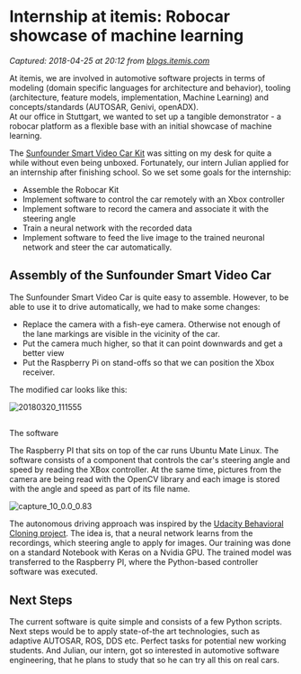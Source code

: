# Internship at itemis: Robocar showcase of machine learning

_Captured: 2018-04-25 at 20:12 from [blogs.itemis.com](https://blogs.itemis.com/en/internship-at-itemis-robocar-showcase-of-machine-learning?utm_campaign=Software%20Development&utm_source=hs_email&utm_medium=email&utm_content=62369597&_hsenc=p2ANqtz-_NvMvcT85ZqZRCTUzXeAEKHJCpU7tMmDkDANAzZRZ3Iib4P1yvIhAq8l9eVstPw9JhbrFmORL6OPtRwpgTdDZYJ7Z_lA&_hsmi=62369597)_

At itemis, we are involved in automotive software projects in terms of modeling (domain specific languages for architecture and behavior), tooling (architecture, feature models, implementation, Machine Learning) and concepts/standards (AUTOSAR, Genivi, openADX).   
At our office in Stuttgart, we wanted to set up a tangible demonstrator - a robocar platform as a flexible base with an initial showcase of machine learning.

The [Sunfounder Smart Video Car Kit](https://www.sunfounder.com/rpi-car.html) was sitting on my desk for quite a while without even being unboxed. Fortunately, our intern Julian applied for an internship after finishing school. So we set some goals for the internship:

  * Assemble the Robocar Kit
  * Implement software to control the car remotely with an Xbox controller
  * Implement software to record the camera and associate it with the steering angle
  * Train a neural network with the recorded data
  * Implement software to feed the live image to the trained neuronal network and steer the car automatically.

## Assembly of the Sunfounder Smart Video Car

The Sunfounder Smart Video Car is quite easy to assemble. However, to be able to use it to drive automatically, we had to make some changes:

  * Replace the camera with a fish-eye camera. Otherwise not enough of the lane markings are visible in the vicinity of the car.
  * Put the camera much higher, so that it can point downwards and get a better view
  * Put the Raspberry Pi on stand-offs so that we can position the Xbox receiver.

The modified car looks like this:

![20180320_111555](https://blogs.itemis.com/hs-fs/hubfs/20180320_111555.jpg?t=1524666893193&width=12096&height=9072&name=20180320_111555.jpg)

##   
The software

The Raspberry PI that sits on top of the car runs Ubuntu Mate Linux. The software consists of a component that controls the car's steering angle and speed by reading the XBox controller. At the same time, pictures from the camera are being read with the OpenCV library and each image is stored with the angle and speed as part of its file name.

![capture_10_0.0_0.83](https://blogs.itemis.com/hs-fs/hubfs/capture_10_0.0_0.83.png?t=1524666893193&width=2172&height=1539&name=capture_10_0.0_0.83.png)

The autonomous driving approach was inspired by the [Udacity Behavioral Cloning project](https://medium.com/@ksakmann/behavioral-cloning-make-a-car-drive-like-yourself-dc6021152713). The idea is, that a neural network learns from the recordings, which steering angle to apply for images. Our training was done on a standard Notebook with Keras on a Nvidia GPU. The trained model was transferred to the Raspberry PI, where the Python-based controller software was executed.

## Next Steps

The current software is quite simple and consists of a few Python scripts. Next steps would be to apply state-of-the art technologies, such as adaptive AUTOSAR, ROS, DDS etc. Perfect tasks for potential new working students. And Julian, our intern, got so interested in automotive software engineering, that he plans to study that so he can try all this on real cars.
